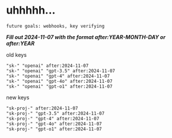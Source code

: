 # uhhhhh...

`future goals: webhooks, key verifying`



***Fill out 2024-11-07 with the format after:YEAR-MONTH-DAY or after:YEAR***

old keys
```
"sk-" "openai" after:2024-11-07
"sk-" "openai" "gpt-3.5" after:2024-11-07
"sk-" "openai" "gpt-4" after:2024-11-07
"sk-" "openai" "gpt-4o" after:2024-11-07
"sk-" "openai" "gpt-o1" after:2024-11-07
```

new keys
```
"sk-proj-" after:2024-11-07
"sk-proj-" "gpt-3.5" after:2024-11-07
"sk-proj-" "gpt-4" after:2024-11-07
"sk-proj-" "gpt-4o" after:2024-11-07
"sk-proj-" "gpt-o1" after:2024-11-07
```
